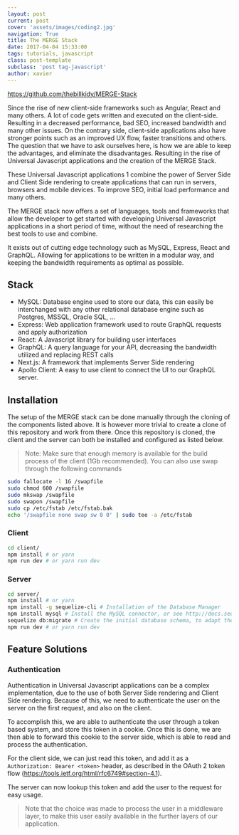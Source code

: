 ```yaml
---
layout: post
current: post
cover: 'assets/images/coding2.jpg'
navigation: True
title: The MERGE Stack
date: 2017-04-04 15:33:00
tags: tutorials, javascript
class: post-template
subclass: 'post tag-javascript'
author: xavier
---
```


https://github.com/thebillkidy/MERGE-Stack

Since the rise of new client-side frameworks such as Angular, React and many others. A lot of code gets written and executed on the client-side. Resulting in a decreased performance, bad SEO, increased bandwidth and many other issues. On the contrary side, client-side applications also have stronger points such as an improved UX flow, faster transitions and others. The question that we have to ask ourselves here, is how we are able to keep the advantages, and eliminate the disadvantages. Resulting in the rise of Universal Javascript applications and the creation of the MERGE Stack.

These Universal Javascript applications 1 combine the power of Server Side and Client Side rendering to create applications that can run in servers, browsers and mobile devices. To improve SEO, initial load performance and many others.

The MERGE stack now offers a set of languages, tools and frameworks that allow the developer to get started with developing Universal Javascript applications in a short period of time, without the need of researching the best tools to use and combine.

It exists out of cutting edge technology such as MySQL, Express, React and GraphQL. Allowing for applications to be written in a modular way, and keeping the bandwidth requirements as optimal as possible.

## Stack

* MySQL: Database engine used to store our data, this can easily be interchanged with any other relational database engine such as Postgres, MSSQL, Oracle SQL, ...
* Express: Web application framework used to route GraphQL requests and apply authorization
* React: A Javascript library for building user interfaces
* GraphQL: A query language for your API, decreasing the bandwidth utilized and replacing REST calls
* Next.js: A framework that implements Server Side rendering
* Apollo Client: A easy to use client to connect the UI to our GraphQL server.

## Installation

The setup of the MERGE stack can be done manually through the cloning of the components listed above. It is however more trivial to create a clone of this repository and work from there. Once this repository is cloned, the client and the server can both be installed and configured as listed below.

> Note: Make sure that enough memory is available for the build process of the client (1Gb recommended). You can also use swap through the following commands

```bash
sudo fallocate -l 1G /swapfile
sudo chmod 600 /swapfile
sudo mkswap /swapfile
sudo swapon /swapfile
sudo cp /etc/fstab /etc/fstab.bak
echo '/swapfile none swap sw 0 0' | sudo tee -a /etc/fstab
```

### Client

```bash
cd client/
npm install # or yarn
npm run dev # or yarn run dev
```

### Server

```bash
cd server/
npm install # or yarn
npm install -g sequelize-cli # Installation of the Database Manager
npm install mysql # Install the MySQL connector, or see http://docs.sequelizejs.com/en/v3/docs/getting-started/ for more)
sequelize db:migrate # Create the initial database schema, to adapt these configs, see: server/config/config.js
npm run dev # or yarn run dev
```

## Feature Solutions

### Authentication

Authentication in Universal Javascript applications can be a complex implementation, due to the use of both Server Side rendering and Client Side rendering. Because of this, we need to authenticate the user on the server on the first request, and also on the client.

To accomplish this, we are able to authenticate the user through a token based system, and store this token in a cookie. Once this is done, we are then able to forward this cookie to the server side, which is able to read and process the authentication.

For the client side, we can just read this token, and add it as a `Authorization: Bearer <token>` header, as described in the OAuth 2 token flow (https://tools.ietf.org/html/rfc6749#section-4.1).

The server can now lookup this token and add the user to the request for easy usage.

> Note that the choice was made to process the user in a middleware layer, to make this user easily available in the further layers of our application.
